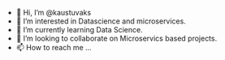 - 👋 Hi, I’m @kaustuvaks
- 👀 I’m interested in Datascience and microservices.
- 🌱 I’m currently learning Data Science.
- 💞️ I’m looking to collaborate on Microservics based projects.
- 📫 How to reach me ...

<!---
kaustuvaks/kaustuvaks is a ✨ special ✨ repository because its `README.md` (this file) appears on your GitHub profile.
You can click the Preview link to take a look at your changes.
--->
